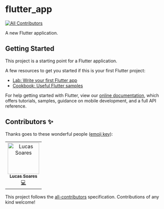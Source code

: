 # flutter_app
[![All Contributors](https://img.shields.io/badge/all_contributors-1-orange.svg?style=flat-square)](#contributors)

A new Flutter application.

## Getting Started

This project is a starting point for a Flutter application.

A few resources to get you started if this is your first Flutter project:

- [Lab: Write your first Flutter app](https://flutter.dev/docs/get-started/codelab)
- [Cookbook: Useful Flutter samples](https://flutter.dev/docs/cookbook)

For help getting started with Flutter, view our
[online documentation](https://flutter.dev/docs), which offers tutorials,
samples, guidance on mobile development, and a full API reference.

## Contributors ✨

Thanks goes to these wonderful people ([emoji key](https://allcontributors.org/docs/en/emoji-key)):

<!-- ALL-CONTRIBUTORS-LIST:START - Do not remove or modify this section -->
<!-- prettier-ignore -->
<table>
  <tr>
    <td align="center"><a href="http://lucassoares.github.io"><img src="https://avatars2.githubusercontent.com/u/17277588?v=4" width="100px;" alt="Lucas Soares "/><br /><sub><b>Lucas Soares </b></sub></a><br /><a href="https://github.com/CardsRealm/app-dart/commits?author=lucassoares" title="Code">💻</a></td>
  </tr>
</table>

<!-- ALL-CONTRIBUTORS-LIST:END -->

This project follows the [all-contributors](https://github.com/all-contributors/all-contributors) specification. Contributions of any kind welcome!
